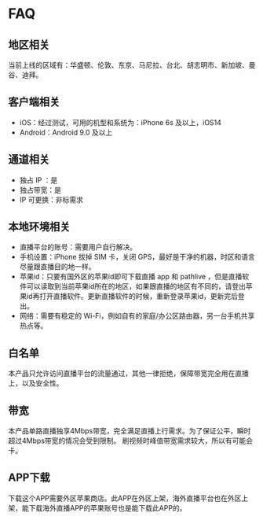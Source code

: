 # FAQ

## 地区相关

当前上线的区域有：华盛顿、伦敦、东京、马尼拉、台北、胡志明市、新加坡、曼谷、迪拜。

## 客户端相关

- iOS：经过测试，可用的机型和系统为：iPhone 6s 及以上，iOS14
- Android：Android 9.0 及以上

## 通道相关

- 独占 IP ：是
- 独占带宽：是
- IP 可更换：非标需求

## 本地环境相关

- 直播平台的账号：需要用户自行解决。
- 手机设置：iPhone 拔掉 SIM 卡，关闭 GPS，最好是干净的机器，时区和语言尽量跟直播目的地一样。
- 苹果id：只要有国外区的苹果id即可下载直播 app 和 pathlive ，但是直播软件可以读取到当前苹果id所在的地区，如果跟直播的地区有不同的，请登出苹果id再打开直播软件。更新直播软件的时候，重新登录苹果id，更新完后登出。
- 网络：需要有稳定的 Wi-Fi，例如自有的家庭/办公区路由器，另一台手机共享热点等。

## 白名单

本产品只允许访问直播平台的流量通过，其他一律拒绝，保障带宽完全用在直播上，以及安全性。

## 带宽

本产品单路直播独享4Mbps带宽，完全满足直播上行需求。为了保证公平，瞬时超过4Mbps带宽的情况会受到限制。 刷视频时峰值带宽需求较大，所以有可能会卡。

## APP下载

下载这个APP需要外区苹果商店。此APP在外区上架，海外直播平台也在外区上架，能下载海外直播APP的苹果账号也是能下载此APP的。